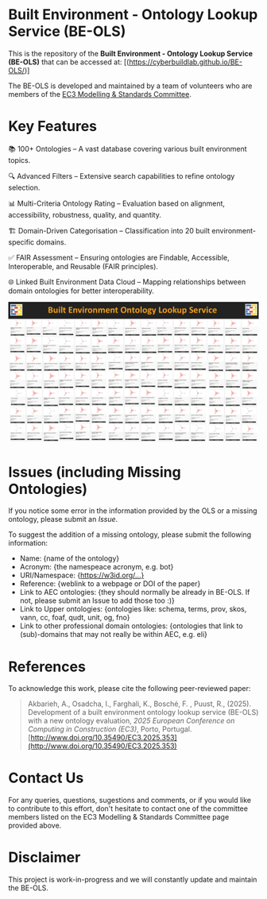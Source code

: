 # Built Environment - Ontology Lookup Service (BE-OLS)

This is the repository of the **Built Environment - Ontology Lookup Service (BE-OLS)** that can be accessed at: [(https://cyberbuildlab.github.io/BE-OLS/)]

The BE-OLS is developed and maintained by a team of volunteers who are members of the [EC3 Modelling & Standards Committee](https://ec-3.org/governance/technical-committees/modelling-standards-committee/).


Key Features
==========

📚 100+ Ontologies – A vast database covering various built environment topics.

🔍 Advanced Filters – Extensive search capabilities to refine ontology selection.

📊 Multi-Criteria Ontology Rating – Evaluation based on alignment, accessibility, robustness, quality, and quantity.

🏗️ Domain-Driven Categorisation – Classification into 20 built environment-specific domains.

✅ FAIR Assessment – Ensuring ontologies are Findable, Accessible, Interoperable, and Reusable (FAIR principles).

🌐 Linked Built Environment Data Cloud – Mapping relationships between domain ontologies for better interoperability.


  <img src="images/EC3 M&S Built Environment Ontology Lookup Service_v2.png">
  

Issues (including Missing Ontologies)
==========
If you notice some error in the information provided by the OLS or a missing ontology, please submit an *Issue*.

To suggest the addition of a missing ontology, please submit the following information:
* Name: {name of the ontology}
* Acronym: {the namespeace acronym, e.g. bot}
* URI/Namespace: {https://w3id.org/...}
* Reference: {weblink to a webpage or DOI of the paper}
* Link to AEC ontologies: {they should normally be already in BE-OLS. If not, please submit an Issue to add those too :)}
* Link to Upper ontologies: {ontologies like: schema, terms, prov, skos, vann, cc, foaf, qudt, unit, og, fno}
* Link to other professional domain ontologies: {ontologies that link to (sub)-domains that may not really be within AEC, e.g. eli}

References
==========
To acknowledge this work, please cite the following peer-reviewed paper:

> Akbarieh, A., Osadcha, I., Farghali, K.,  Bosché, F. , Puust, R.,  (2025). Development of a built environment ontology lookup service (BE-OLS) with a new ontology evaluation, *2025 European Conference on Computing in Construction (EC3)*, Porto, Portugal. [http://www.doi.org/10.35490/EC3.2025.353](http://www.doi.org/10.35490/EC3.2025.353)

Contact Us
==========
For any queries, questions, sugestions and comments, or if you would like to contribute to this effort, don't hesitate to contact one of the committee members listed on the EC3 Modelling & Standards Committee page provided above.

Disclaimer
==========
This project is work-in-progress and we will constantly update and maintain the BE-OLS.

